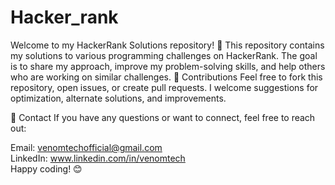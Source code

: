 # Hacker_rank
Welcome to my HackerRank Solutions repository! 🚀 This repository contains my solutions to various programming challenges on HackerRank. The goal is to share my approach, improve my problem-solving skills, and help others who are working on similar challenges.
🤝 Contributions
Feel free to fork this repository, open issues, or create pull requests. I welcome suggestions for optimization, alternate solutions, and improvements.

📧 Contact
If you have any questions or want to connect, feel free to reach out:

Email: venomtechofficial@gmail.com <br>
LinkedIn: www.linkedin.com/in/venomtech <br>
Happy coding! 😊

